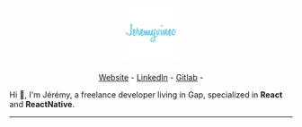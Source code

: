 <p align="center">
  <img src="https://github.com/jeremyvinec/jeremyvinec/blob/master/public/images/jeremyvinec.png"/>
</p>

<p align="center">
  <a href="https://jeremyvinec.dev/" target="_blank">Website</a> -
  <a href="https://www.linkedin.com/in/jeremyvinec/" target="_blank">LinkedIn</a> -
  <a href="https://gitlab.com/jeremyvinec" target="_blank">Gitlab</a> -
</p>

Hi 👋, I'm Jérémy, a freelance developer living in Gap, specialized in **React** and **ReactNative**.

---
